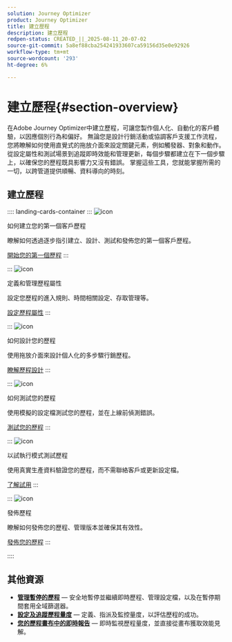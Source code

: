 ```yaml
---
solution: Journey Optimizer
product: Journey Optimizer
title: 建立歷程
description: 建立歷程
redpen-status: CREATED_||_2025-08-11_20-07-02
source-git-commit: 5a8ef88cba254241933607ca59156d35e0e92926
workflow-type: tm+mt
source-wordcount: '293'
ht-degree: 6%

---
```



# 建立歷程{#section-overview}

在Adobe Journey Optimizer中建立歷程，可讓您製作個人化、自動化的客戶體驗，以因應個別行為和偏好。 無論您是設計行銷活動或協調客戶支援工作流程，您將瞭解如何使用直覺式的拖放介面來設定關鍵元素，例如觸發器、對象和動作。 從設定屬性和測試場景到追蹤即時效能和管理更新，每個步驟都建立在下一個步驟上，以確保您的歷程既具影響力又沒有錯誤。 掌握這些工具，您就能掌握所需的一切，以跨管道提供順暢、資料導向的時刻。

## 建立歷程

:::: landing-cards-container
:::
![icon](https://cdn.experienceleague.adobe.com/icons/circle-play.svg?lang=zh-Hant)

如何建立您的第一個客戶歷程

瞭解如何透過逐步指引建立、設計、測試和發佈您的第一個客戶歷程。

[開始您的第一個歷程](../using/building-journeys/journey-gs.md)
:::

:::
![icon](https://cdn.experienceleague.adobe.com/icons/gear.svg?lang=zh-Hant)

定義和管理歷程屬性

設定您歷程的進入規則、時間相關設定、存取管理等。

[設定歷程屬性](../using/building-journeys/journey-properties.md)
:::

:::
![icon](https://cdn.experienceleague.adobe.com/icons/puzzle-piece.svg?lang=zh-Hant)

如何設計您的歷程

使用拖放介面來設計個人化的多步驟行銷歷程。

[瞭解歷程設計](../using/building-journeys/using-the-journey-designer.md)
:::

:::
![icon](https://cdn.experienceleague.adobe.com/icons/list-check.svg?lang=zh-Hant)

如何測試您的歷程

使用模擬的設定檔測試您的歷程，並在上線前偵測錯誤。

[測試您的歷程](../using/building-journeys/testing-the-journey.md)
:::

:::
![icon](https://cdn.experienceleague.adobe.com/icons/screwdriver-wrench.svg?lang=zh-Hant)

以試執行模式測試歷程

使用真實生產資料驗證您的歷程，而不需聯絡客戶或更新設定檔。

[了解試用](../using/building-journeys/journey-dry-run.md)
:::

:::
![icon](https://cdn.experienceleague.adobe.com/icons/circle-play.svg?lang=zh-Hant)

發佈歷程

瞭解如何發佈您的歷程、管理版本並確保其有效性。

[發佈您的歷程](../using/building-journeys/publishing-the-journey.md)
:::

::::


## 其他資源

- **[管理暫停的歷程](../using/building-journeys/journey-pause.md)** — 安全地暫停並繼續即時歷程、管理設定檔，以及在暫停期間套用全域篩選器。
- **[設定及追蹤歷程量度](../using/building-journeys/success-metrics.md)** — 定義、指派及監控量度，以評估歷程的成功。
- **[您的歷程畫布中的即時報告](../using/building-journeys/report-journey.md)** — 即時監視歷程量度，並直接從畫布獲取效能見解。
